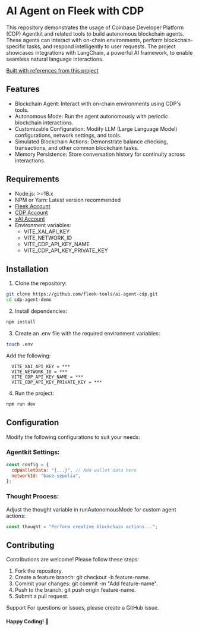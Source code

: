# AI Agent on Fleek with CDP

This repository demonstrates the usage of Coinbase Developer Platform (CDP) Agentkit and related tools to build autonomous blockchain agents. These agents can interact with on-chain environments, perform blockchain-specific tasks, and respond intelligently to user requests. The project showcases integrations with LangChain, a powerful AI framework, to enable seamless natural language interactions.

[Built with references from this project](https://replit.com/@KevinLeffew1/AgentKitjs-Quickstart-xAI-1?v=1)

## Features
- Blockchain Agent: Interact with on-chain environments using CDP's tools.
- Autonomous Mode: Run the agent autonomously with periodic blockchain interactions.
- Customizable Configuration: Modify LLM (Large Language Model) configurations, network settings, and tools.
- Simulated Blockchain Actions: Demonstrate balance checking, transactions, and other common blockchain tasks.
- Memory Persistence: Store conversation history for continuity across interactions.

## Requirements
- Node.js: >=18.x
- NPM or Yarn: Latest version recommended
- [Fleek Account](https://app.fleek.xyz)
- [CDP Account](https://www.coinbase.com/developer-platform)
- [xAI Account](https://docs.x.ai/docs)
- Environment variables:
  - VITE_XAI_API_KEY
  - VITE_NETWORK_ID
  - VITE_CDP_API_KEY_NAME
  - VITE_CDP_API_KEY_PRIVATE_KEY

## Installation
1. Clone the repository:

```bash
git clone https://github.com/fleek-tools/ai-agent-cdp.git
cd cdp-agent-demo
```

2. Install dependencies:

``` bash
npm install
```

3. Create an .env file with the required environment variables:

```bash
touch .env
```
Add the following:

```plaintext
  VITE_XAI_API_KEY = ***
  VITE_NETWORK_ID = ***
  VITE_CDP_API_KEY_NAME = ***
  VITE_CDP_API_KEY_PRIVATE_KEY = ***
```

4. Run the project: 
```bash
npm run dev
```

## Configuration
Modify the following configurations to suit your needs:

### Agentkit Settings:

```javascript
const config = {
  cdpWalletData: "{...}", // Add wallet data here
  networkId: "base-sepolia",
};
```

### Thought Process: 
Adjust the thought variable in runAutonomousMode for custom agent actions:


```javascript
const thought = "Perform creative blockchain actions...";
```


## Contributing
Contributions are welcome! Please follow these steps:

1. Fork the repository.
2. Create a feature branch: git checkout -b feature-name.
3. Commit your changes: git commit -m "Add feature-name".
4. Push to the branch: git push origin feature-name.
5. Submit a pull request.


Support
For questions or issues, please create a GitHub issue.

#### Happy Coding! 🚀
